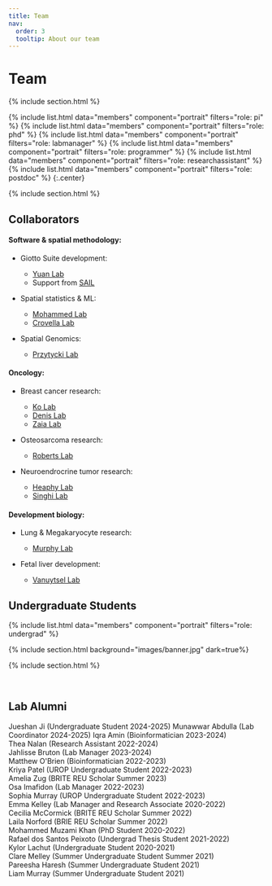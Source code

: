 ```yaml
---
title: Team
nav:
  order: 3
  tooltip: About our team
---
```


# <i class="fas fa-users"></i>Team

{% include section.html %}

{%
  include list.html
  data="members"
  component="portrait"
  filters="role: pi"
%}
{%
  include list.html
  data="members"
  component="portrait"
  filters="role: phd"
%}
{%
  include list.html
  data="members"
  component="portrait"
  filters="role: labmanager"
%}
{%
  include list.html
  data="members"
  component="portrait"
  filters="role: programmer"
%}
{%
  include list.html
  data="members"
  component="portrait"
  filters="role: researchassistant"
%}
{%
  include list.html
  data="members"
  component="portrait"
  filters="role: postdoc"
%}
{:.center}

{% include section.html %}




## Collaborators


#### Software & spatial methodology:

- Giotto Suite development:
    - [Yuan Lab](https://labs.icahn.mssm.edu/yuanlab/)  
    - Support from [SAIL](https://sail.bu.edu/)
    
- Spatial statistics & ML:
    - [Mohammed Lab](https://www.bu.edu/sph/profile/shariq-mohammed/)
    - [Crovella Lab](https://www.bu.edu/hic/profile/mark-crovella-2/)
    
- Spatial Genomics:  
    - [Przytycki Lab](https://www.bu.edu/przytyckilab/)


#### Oncology:  

- Breast cancer research:  
    - [Ko Lab](https://sites.bu.edu/kolab/)  
    - [Denis Lab](https://www.bumc.bu.edu/hematology/research/faculty-labs/gerald-v-denis-phd/)  
    - [Zaia Lab](https://www.bumc.bu.edu/biochemcellbio/profiles/joseph-zaia/)

- Osteosarcoma research:  
    - [Roberts Lab](https://www.nationwidechildrens.org/research/areas-of-research/center-for-childhood-cancer/roberts-lab/lab-staff)  

- Neuroendrocrine tumor research:  
    - [Heaphy Lab](https://sites.bu.edu/heaphylab/)  
    - [Singhi Lab](https://www.path.pitt.edu/people/aatur-d-singhi-md-phd)


#### Development biology:  

- Lung & Megakaryocyte research:  
    - [Murphy Lab](https://murphylaboratory.com/)  
    
- Fetal liver development:  
    - [Vanuytsel Lab](https://sites.bu.edu/vanuytsellab/)  





## Undergraduate Students

{%
  include list.html
  data="members"
  component="portrait"
  filters="role: undergrad"
%}


{% include section.html background="images/banner.jpg" dark=true%}

{% include section.html %}

&nbsp;

## Lab Alumni

 Jueshan Ji (Undergraduate Student 2024-2025)
 Munawwar Abdulla (Lab Coordinator 2024-2025)
 Iqra Amin (Bioinformatician 2023-2024) <br>
 Thea Nalan (Research Assistant 2022-2024) <br>
 Jahlisse Bruton (Lab Manager 2023-2024) <br>
 Matthew O'Brien (Bioinformatician 2022-2023) <br>
 Kriya Patel (UROP Undergraduate Student 2022-2023) <br>
 Amelia Zug (BRITE REU Scholar Summer 2023) <br>
 Osa Imafidon (Lab Manager 2022-2023) <br>
 Sophia Murray (UROP Undergraduate Student 2022-2023) <br>
 Emma Kelley (Lab Manager and Research Associate 2020-2022) <br>
 Cecilia McCormick (BRITE REU Scholar Summer 2022) <br>
 Laila Norford (BRIE REU Scholar Summer 2022) <br>
 Mohammed Muzami Khan (PhD Student 2020-2022) <br>
 Rafael dos Santos Peixoto (Undergrad Thesis Student 2021-2022) <br>
 Kylor Lachut (Undergraduate Student 2020-2021) <br>
 Clare Melley (Summer Undergraduate Student Summer 2021) <br>
 Pareesha Haresh (Summer Undergraduate Student 2021) <br>
 Liam Murray (Summer Undergraduate Student 2021) <br>
 

